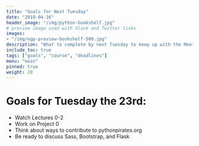 ```yaml
---
title: "Goals for Next Tuesday"
date: "2019-04-16"
header_image: "/img/python-bookshelf.jpg"
# preview image used with Slack and Twitter links
images:
- "/img/ogp-preview-bookshelf-500.jpg"
description: "What to complete by next Tuesday to keep up with the Meetup Group"
include_toc: true
tags: ["goals", "course", "deadlines"]
menu: "main"
pinned: true
weight: 20
---
```

<h1>Goals for Tuesday the 23rd:</h1>
<ul>
  <li>Watch Lectures 0-2</li>
  <li>Work on Project 0</li>
  <li>Think about ways to contribute to pythonpirates.org</li>
  <li>Be ready to discuss Sass, Bootstrap, and Flask</li>
</ul>
